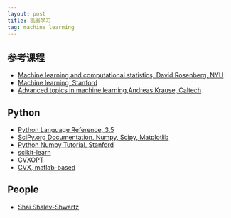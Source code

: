 ```yaml
---
layout: post
title: 机器学习
tag: machine learning
---
```


参考课程
--------

-   [Machine learning and computational statistics, David Rosenberg,
    NYU](https://davidrosenberg.github.io/ml2016/)
-   [Machine learning, Stanford](http://cs229.stanford.edu/materials.html)
-   [Advanced topics in machine learning,Andreas Krause, Caltech](http://courses.cms.caltech.edu/cs253/)

Python
--------

- [Python Language Reference, 3.5](https://docs.python.org/3.5/reference/index.html)
- [SciPy.org Documentation, Numpy, Scipy, Matplotlib](http://www.scipy.org/docs.html)
- [Python Numpy Tutorial, Stanford](http://cs231n.github.io/python-numpy-tutorial)
- [scikit-learn](http://scikit-learn.org/stable/index.html)
- [CVXOPT](http://cvxopt.org/)
- [CVX, matlab-based](http://cvxr.com/)

People
--------

- [Shai Shalev-Shwartz](http://www.cs.huji.ac.il/~shais/)
